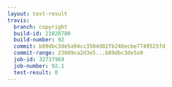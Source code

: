 ```yaml
---
layout: test-result
travis:
  branch: copyright
  build-id: 21028780
  build-number: 92
  commit: b89dbc3de5a94cc3504d82fb246ecbe7749525fd
  commit-range: 23609ca2d3e5...b89dbc3de5a9
  job-id: 32737969
  job-number: 92.1
  test-result: 0
---
```

